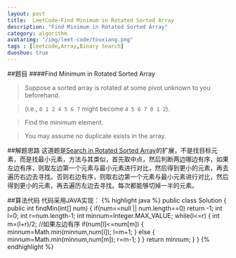 ```yaml
---
layout: post
title:  LeetCode-Find Minimum in Rotated Sorted Array
description: "Find Minimum in Rotated Sorted Array"
category: algorithm
avatarimg: "/img/leet-code/touxiang.png"
tags : [leetcode,Array,Binary Search]
duoshuo: true
---
```

##题目
####Find Minimum in Rotated Sorted Array
>Suppose a sorted array is rotated at some pivot unknown to you beforehand.

>(i.e., `0 1 2 4 5 6 7` might become `4 5 6 7 0 1 2`).

>Find the minimum element.

>You may assume no duplicate exists in the array.

<!-- more -->
	
##解题思路
这道题是[Search in Rotated Sorted Array][1]的扩展，不是找目标元素，而是找最小元素，方法与其类似，首先取中点，然后判断两边哪边有序，如果左边有序，则取左边第一个元素与最小元素进行对比，然后得到更小的元素，再去遍历右边去寻找。否则右边有序，则取右边第一个元素与最小元素进行对比，然后得到更小的元素，再去遍历左边去寻找。每次都能够切掉一半的元素。

##算法代码
代码采用JAVA实现：
{% highlight java %}
public class Solution {
    public int findMin(int[] num) {
        if(num==null || num.length==0)
        	return -1;
        int l=0;
        int r=num.length-1;
        int minnum=Integer.MAX_VALUE;
        while(l<=r)
        {
        	int m=(l+r)/2;
        	//如果左边有序
        	if(num[l]<=num[m])
        	{
        		minnum=Math.min(minnum,num[l]);
        		l=m+1;
        	}
        	else
        	{
        		minnum=Math.min(minnum,num[m]);
        		r=m-1;
        	}
        }
        return minnum;
    }
}
{% endhighlight %}

[1]:http://pisxw.com/algorithm/Search-in-Rotated-Sorted-Array.html





